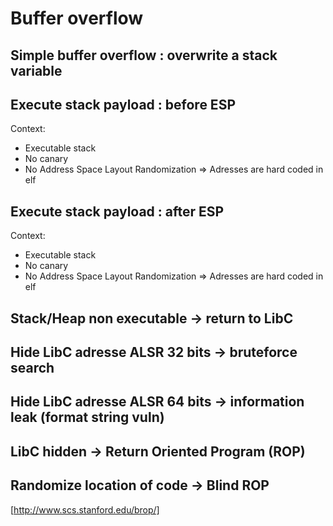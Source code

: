 # Buffer overflow



## Simple buffer overflow : overwrite a stack variable




## Execute stack payload : before ESP

Context:
- Executable stack
- No canary
- No Address Space Layout Randomization
=> Adresses are hard coded in elf









## Execute stack payload : after ESP

Context:
- Executable stack
- No canary
- No Address Space Layout Randomization
=> Adresses are hard coded in elf



## Stack/Heap non executable -> return to LibC



## Hide LibC adresse ALSR 32 bits -> bruteforce search 




## Hide LibC adresse ALSR 64 bits -> information leak (format string vuln)



## LibC hidden -> Return Oriented Program (ROP)



## Randomize location of code -> Blind ROP

[http://www.scs.stanford.edu/brop/]













